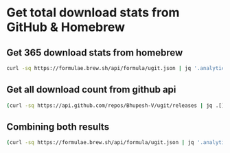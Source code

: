 # Get total download stats from GitHub & Homebrew



## Get 365 download stats from homebrew

```bash
curl -sq https://formulae.brew.sh/api/formula/ugit.json | jq '.analytics.install_on_request."365d".ugit'
```

## Get all download count from github api

```bash
(curl -sq https://api.github.com/repos/Bhupesh-V/ugit/releases | jq .[].assets[0].download_count | tr "\012" "+" ; echo "0") | bc
```


## Combining both results

```bash
(curl -sq https://formulae.brew.sh/api/formula/ugit.json | jq '.analytics.install_on_request."365d".ugit' | tr "\012" "+" && (curl -sq https://api.github.com/repos/Bhupesh-V/ugit/releases | jq .[].assets[0].download_count | tr "\012" "+" ; echo "0")) | bc
```
